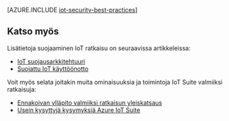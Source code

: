 <properties
 pageTitle="IoT suojauksen parhaiden käytäntöjen | Microsoft Azure"
 description="Suojaus suojaaminen IoT infrastruktuurin parhaat käytännöt"
 services=""
 suite="iot-suite"
 documentationCenter=""
 authors="YuriDio"
 manager="timlt"
 editor=""/>

<tags
 ms.service="iot-suite"
 ms.devlang="na"
 ms.topic="article"
 ms.tgt_pltfrm="na"
 ms.workload="na"
 ms.date="10/17/2016"
 ms.author="yurid"/>

[AZURE.INCLUDE [iot-security-best-practices](../../includes/iot-security-best-practices.md)]

## <a name="see-also"></a>Katso myös

Lisätietoja suojaaminen IoT ratkaisu on seuraavissa artikkeleissa:

- [IoT suojausarkkitehtuuri][lnk-security-architecture]
- [Suojattu IoT käyttöönotto][lnk-security-deployment]

Voit myös selata joitakin muita ominaisuuksia ja toimintoja IoT Suite valmiiksi ratkaisuja:

- [Ennakoivan ylläpito valmiiksi ratkaisun yleiskatsaus][lnk-predictive-overview]
- [Usein kysyttyjä kysymyksiä Azure IoT Suite][lnk-faq]

[lnk-predictive-overview]: iot-suite-predictive-overview.md
[lnk-faq]: iot-suite-faq.md

[lnk-security-architecture]: iot-security-architecture.md
[lnk-security-deployment]: iot-suite-security-deployment.md
